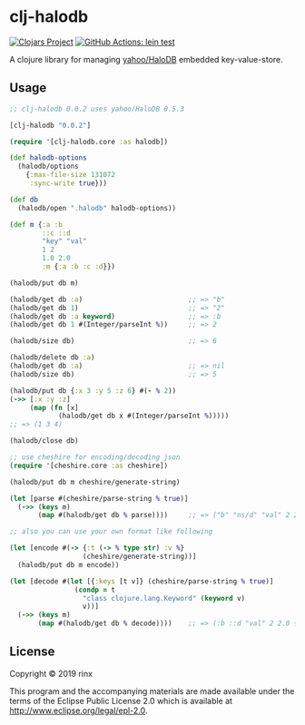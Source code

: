 # clj-halodb
[![Clojars Project](https://img.shields.io/clojars/v/clj-halodb.svg)](https://clojars.org/clj-halodb)
[![GitHub Actions: lein test](https://github.com/rinx/clj-halodb/workflows/lein%20test/badge.svg)](https://github.com/rinx/clj-halodb/actions)

A clojure library for managing [yahoo/HaloDB](https://github.com/yahoo/HaloDB) embedded key-value-store.

## Usage

```clojure
;; clj-halodb 0.0.2 uses yahoo/HaloDB 0.5.3

[clj-halodb "0.0.2"]
```

```clojure
(require '[clj-halodb.core :as halodb])

(def halodb-options
  (halodb/options
    {:max-file-size 131072
     :sync-write true}))

(def db
  (halodb/open ".halodb" halodb-options))

(def m {:a :b
        ::c ::d
        "key" "val"
        1 2
        1.0 2.0
        :m {:a :b :c :d}})

(halodb/put db m)

(halodb/get db :a)                          ;; => "b"
(halodb/get db 1)                           ;; => "2"
(halodb/get db :a keyword)                  ;; => :b
(halodb/get db 1 #(Integer/parseInt %))     ;; => 2

(halodb/size db)                            ;; => 6

(halodb/delete db :a)
(halodb/get db :a)                          ;; => nil
(halodb/size db)                            ;; => 5

(halodb/put db {:x 3 :y 5 :z 6} #(- % 2))
(->> [:x :y :z]
     (map (fn [x]
            (halodb/get db x #(Integer/parseInt %)))))
;; => (1 3 4)

(halodb/close db)

```

```clojure
;; use cheshire for encoding/decoding json
(require '[cheshire.core :as cheshire])

(halodb/put db m cheshire/generate-string)

(let [parse #(cheshire/parse-string % true)]
  (->> (keys m)
       (map #(halodb/get db % parse))))     ;; => ("b" "ns/d" "val" 2 2.0 {:a "b", :c "d"})

```

```clojure
;; also you can use your own format like following

(let [encode #(-> {:t (-> % type str) :v %}
                  (cheshire/generate-string))]
  (halodb/put db m encode))

(let [decode #(let [{:keys [t v]} (cheshire/parse-string % true)]
                (condp = t
                  "class clojure.lang.Keyword" (keyword v)
                  v))]
  (->> (keys m)
       (map #(halodb/get db % decode))))    ;; => (:b ::d "val" 2 2.0 {:a "b", :c "d"})

```


## License

Copyright © 2019 rinx

This program and the accompanying materials are made available under the
terms of the Eclipse Public License 2.0 which is available at
http://www.eclipse.org/legal/epl-2.0.
